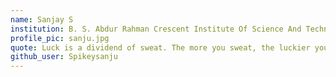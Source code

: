 ```yaml
---
name: Sanjay S
institution: B. S. Abdur Rahman Crescent Institute Of Science And Technology 🚩
profile_pic: sanju.jpg
quote: Luck is a dividend of sweat. The more you sweat, the luckier you get.
github_user: Spikeysanju
---
```

